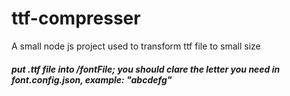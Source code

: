# ttf-compresser
A small node js project used to transform ttf file to small size

##### put .ttf file into /fontFile; you should clare the letter you need in font.config.json, example: "abcdefg"
